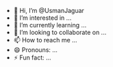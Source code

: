 - 👋 Hi, I’m @UsmanJaguar
- 👀 I’m interested in ...
- 🌱 I’m currently learning ...
- 💞️ I’m looking to collaborate on ...
- 📫 How to reach me ...
- 😄 Pronouns: ...
- ⚡ Fun fact: ...

<!---
UsmanJaguar/I'm a BS AI student passionate about artificial intelligence, machine learning, and exploring innovative technologies. I love solving real-world problems through code and contributing to exciting projects."
--->

